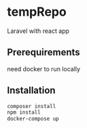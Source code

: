 # tempRepo

Laravel with react app

## Prerequirements 
need docker to run locally

## Installation

```bash
composer install
npm install
docker-compose up
```
